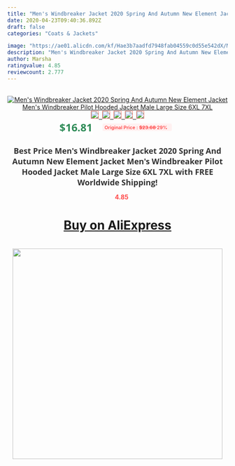 ```yaml
---
title: "Men's Windbreaker Jacket 2020 Spring And Autumn New Element Jacket Men's Windbreaker Pilot Hooded Jacket Male Large Size 6XL 7XL"
date: 2020-04-23T09:40:36.892Z
draft: false
categories: "Coats & Jackets"

image: "https://ae01.alicdn.com/kf/Hae3b7aadfd7948fab04559c0d55e542dX/Men-s-Windbreaker-Jacket-2020-Spring-And-Autumn-New-Element-Jacket-Men-s-Windbreaker-Pilot-Hooded.png_220x220.png"
description: "Men's Windbreaker Jacket 2020 Spring And Autumn New Element Jacket Men's Windbreaker Pilot Hooded Jacket Male Large Size 6XL 7XL"
author: Marsha
ratingvalue: 4.85
reviewcount: 2.777
---
```

<br>
<div style="text-align: center;">
<a href="https://s.click.aliexpress.com/e/_9gJVCv" target="_blank" rel="nofollow noopener noreferrer"><img alt="Men's Windbreaker Jacket 2020 Spring And Autumn New Element Jacket Men's Windbreaker Pilot Hooded Jacket Male Large Size 6XL 7XL" class="magnifier-image" src="https://ae01.alicdn.com/kf/Hae3b7aadfd7948fab04559c0d55e542dX/Men-s-Windbreaker-Jacket-2020-Spring-And-Autumn-New-Element-Jacket-Men-s-Windbreaker-Pilot-Hooded.png_220x220.png_640x640.jpg">
<br>
<img style="border:1px solid salmon" src="https://ae01.alicdn.com/kf/Hae3b7aadfd7948fab04559c0d55e542dX/Men-s-Windbreaker-Jacket-2020-Spring-And-Autumn-New-Element-Jacket-Men-s-Windbreaker-Pilot-Hooded.png_120x120.jpg">&nbsp;&nbsp;<img style="border:1px solid salmon" src="https://ae01.alicdn.com/kf/H72f2523f32dc42acbdd0481fc5d152bev/Men-s-Windbreaker-Jacket-2020-Spring-And-Autumn-New-Element-Jacket-Men-s-Windbreaker-Pilot-Hooded.jpg_120x120.jpg">&nbsp;&nbsp;<img style="border:1px solid salmon" src="https://ae01.alicdn.com/kf/H36c2fac31fff4e1ab28ba1cc847e07388/Men-s-Windbreaker-Jacket-2020-Spring-And-Autumn-New-Element-Jacket-Men-s-Windbreaker-Pilot-Hooded.jpg_120x120.jpg">&nbsp;&nbsp;<img style="border:1px solid salmon" src="https://ae01.alicdn.com/kf/Hb9f936544b8d40cc9c64cc8e4b1f9bb12/Men-s-Windbreaker-Jacket-2020-Spring-And-Autumn-New-Element-Jacket-Men-s-Windbreaker-Pilot-Hooded.jpg_120x120.jpg">&nbsp;&nbsp;<img style="border:1px solid salmon" src="https://ae01.alicdn.com/kf/Hf8a54fa661e245c3a6b71498d6bba3baB/Men-s-Windbreaker-Jacket-2020-Spring-And-Autumn-New-Element-Jacket-Men-s-Windbreaker-Pilot-Hooded.jpg_120x120.jpg"></a></div><br0>
<div style="text-align: center;"><span style="background-color: white; border: 0px; box-sizing: border-box; color: seagreen; display: inline-block; font-family: &quot;open sans&quot; , &quot;arial&quot; , &quot;helvetica&quot; , sans-serif , &quot;heiti&quot;; font-size: 24px; font-stretch: inherit; font-weight: 700; line-height: inherit; margin: 0px 10px 0px 0px; padding: 0px; vertical-align: middle;">$16.81 </span>
<span style="background: rgb(255 , 241 , 241); border-radius: 3px; border: 0px; box-sizing: border-box; color: #ff4747; display: inline-block; font-family: inherit; font-size: 12px; font-stretch: inherit; font-style: inherit; font-variant: inherit; font-weight: 600; line-height: inherit; margin: 0px; padding: 2px 5px; transform: scale(0.9); vertical-align: middle;">Original Price : <b style="text-decoration: line-through;">$23.68 </b> 29%&nbsp;&nbsp;</span></div>
<h1 style="color: #333333; display: inline-block; font-family: &quot;open sans&quot; , &quot;arial&quot; , &quot;helvetica&quot; , sans-serif , &quot;heiti&quot;; font-size: 18px; font-stretch: inherit; font-weight: 700; text-align: center;">Best Price Men's Windbreaker Jacket 2020 Spring And Autumn New Element Jacket Men's Windbreaker Pilot Hooded Jacket Male Large Size 6XL 7XL with FREE Worldwide Shipping!</h1>
<div style="color: #ff4747; text-align: center;">
<img src="https://4.bp.blogspot.com/-M0ZcTcb-5uY/XleCXlxnR4I/AAAAAAAAAEc/OrjgMkXV1oMQFaCRZj5HQwOCBcu3w1FegCPcBGAYYCw/s1600/star.png" style="height: 15px;">&nbsp;<b>4.85</b></div>
<div class="button_cont" align="center"><a class="buynow_a" href="https://s.click.aliexpress.com/e/_9gJVCv" target="_blank" rel="nofollow noopener noreferrer"><H1>Buy on AliExpress</H1></a></div><br>
<div class="separator" style="clear: both; text-align: center;">
<img src="https://lh3.googleusercontent.com/-pTy5HemUv9M/XlePHvY0dAI/AAAAAAAAAE4/0nX5iRUoIWY8eMW9Dpxeirr157OZliDIgCLcBGAsYHQ/s1600/badge.gif" width="480">
</div>
